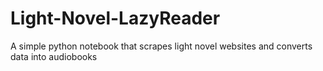 # Light-Novel-LazyReader
A simple python notebook that scrapes light novel websites and converts data into audiobooks

